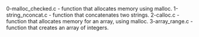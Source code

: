 0-malloc_checked.c - function that allocates memory using malloc.
1-string_nconcat.c - function that concatenates two strings.
2-calloc.c - function that allocates memory for an array, using malloc.
3-array_range.c - function that creates an array of integers.

